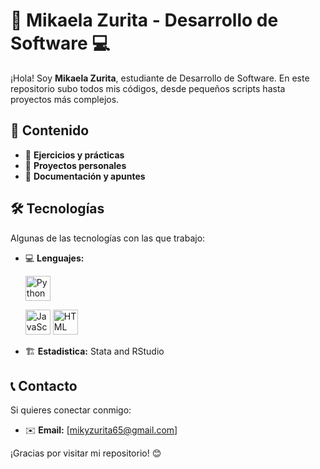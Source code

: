 # 🌻 Mikaela Zurita - Desarrollo de Software 💻

¡Hola! Soy **Mikaela Zurita**, estudiante de Desarrollo de Software. En este repositorio subo todos mis códigos, desde pequeños scripts hasta proyectos más complejos.  

## 📂 Contenido  
- 📌 **Ejercicios y prácticas**  
- 📌 **Proyectos personales**  
- 📌 **Documentación y apuntes**  

## 🛠️ Tecnologías  
Algunas de las tecnologías con las que trabajo:  
- 💻 **Lenguajes:**
 
  <a href="https://www.python.org/" target="_blank" rel="noreferrer"><img src="https://raw.githubusercontent.com/danielcranney/readme-generator/main/public/icons/skills/python-colored.svg" width="40" height="40" alt="Python" /></a>
  
  <a href="https://developer.mozilla.org/en-US/docs/Web/JavaScript" target="_blank" rel="noreferrer">
  <img src="https://raw.githubusercontent.com/danielcranney/readme-generator/main/public/icons/skills/javascript-colored.svg" width="40" height="40" alt="JavaScript" /></a>
  
  <a href="https://developer.mozilla.org/en-US/docs/Web/HTML" target="_blank" rel="noreferrer">
  <img src="https://raw.githubusercontent.com/danielcranney/readme-generator/main/public/icons/skills/html5-colored.svg" width="40" height="40" alt="HTML" /></a>

- 🏗️ **Estadistica:** Stata and RStudio

## 📞 Contacto  
Si quieres conectar conmigo:  
- ✉️ **Email:** [mikyzurita65@gmail.com]  

¡Gracias por visitar mi repositorio! 😊  
